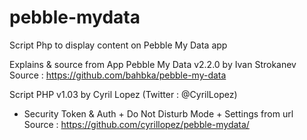 pebble-mydata
=============

Script Php to display content on Pebble My Data app


Explains & source from App Pebble My Data v2.2.0 by Ivan Strokanev 
Source : https://github.com/bahbka/pebble-my-data

Script PHP v1.03 by Cyril Lopez (Twitter : @CyrilLopez)
+ Security Token & Auth + Do Not Disturb Mode + Settings from url
Source : https://github.com/cyrillopez/pebble-mydata/
